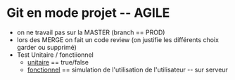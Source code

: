 # Git en mode projet -- AGILE


- on ne travail pas sur la MASTER (branch == PROD)
- lors des MERGE on fait un code review (on justifie les différents choix garder ou supprimé)
- Test Unitaire / fonctiionnel
    - [unitaire](https://openclassrooms.com/courses/testez-et-suivez-l-etat-de-votre-application-php/premiers-pas-avec-phpunit-et-les-tests-unitaires) == true/false
    - [fonctionnel](https://openclassrooms.com/courses/testez-fonctionnellement-votre-application-symfony/quest-ce-quun-test-fonctionnel) == simulation de l'utilisation de l'utilisateur -- sur serveur 
    